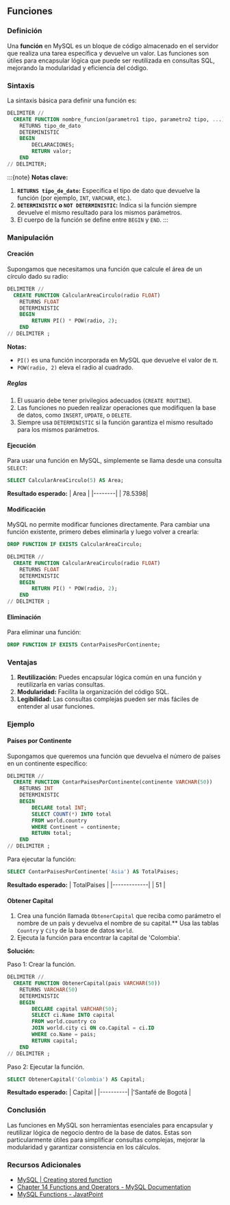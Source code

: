 ## Funciones

### Definición

Una **función** en MySQL es un bloque de código almacenado en el servidor que realiza una tarea específica y devuelve un valor. Las funciones son útiles para encapsular lógica que puede ser reutilizada en consultas SQL, mejorando la modularidad y eficiencia del código.

### Sintaxis

La sintaxis básica para definir una función es:

```sql
DELIMITER //
  CREATE FUNCTION nombre_funcion(parametro1 tipo, parametro2 tipo, ...)
    RETURNS tipo_de_dato
    DETERMINISTIC
    BEGIN
        DECLARACIONES;
        RETURN valor;
    END
// DELIMITER;
```

:::{note}
**Notas clave:**
1. **`RETURNS tipo_de_dato`:** Especifica el tipo de dato que devuelve la función (por ejemplo, `INT`, `VARCHAR`, etc.).
2. **`DETERMINISTIC` o `NOT DETERMINISTIC`:** Indica si la función siempre devuelve el mismo resultado para los mismos parámetros.
3. El cuerpo de la función se define entre `BEGIN` y `END`.
:::

### Manipulación

#### Creación

Supongamos que necesitamos una función que calcule el área de un círculo dado su radio:

```sql
DELIMITER //
  CREATE FUNCTION CalcularAreaCirculo(radio FLOAT)
    RETURNS FLOAT
    DETERMINISTIC
    BEGIN
        RETURN PI() * POW(radio, 2);
    END 
// DELIMITER ;
```

**Notas:**
- `PI()` es una función incorporada en MySQL que devuelve el valor de π.
- `POW(radio, 2)` eleva el radio al cuadrado.

##### Reglas 

1. El usuario debe tener privilegios adecuados (`CREATE ROUTINE`).
2. Las funciones no pueden realizar operaciones que modifiquen la base de datos, como `INSERT`, `UPDATE`, o `DELETE`.
3. Siempre usa `DETERMINISTIC` si la función garantiza el mismo resultado para los mismos parámetros.


#### Ejecución

Para usar una función en MySQL, simplemente se llama desde una consulta `SELECT`:

```sql
SELECT CalcularAreaCirculo(5) AS Area;
```

**Resultado esperado:**
| Area   |
|--------|
| 78.5398|


#### Modificación

MySQL no permite modificar funciones directamente. Para cambiar una función existente, primero debes eliminarla y luego volver a crearla:

```sql
DROP FUNCTION IF EXISTS CalcularAreaCirculo;

DELIMITER //
  CREATE FUNCTION CalcularAreaCirculo(radio FLOAT)
    RETURNS FLOAT
    DETERMINISTIC
    BEGIN
        RETURN PI() * POW(radio, 2);
    END
// DELIMITER ;
```

#### Eliminación

Para eliminar una función:

```sql
DROP FUNCTION IF EXISTS ContarPaisesPorContinente;
```


### Ventajas

1. **Reutilización:** Puedes encapsular lógica común en una función y reutilizarla en varias consultas.
2. **Modularidad:** Facilita la organización del código SQL.
3. **Legibilidad:** Las consultas complejas pueden ser más fáciles de entender al usar funciones.

### Ejemplo


#### Países por Continente

Supongamos que queremos una función que devuelva el número de países en un continente específico:

```sql
DELIMITER //
  CREATE FUNCTION ContarPaisesPorContinente(continente VARCHAR(50))
    RETURNS INT
    DETERMINISTIC
    BEGIN
        DECLARE total INT;
        SELECT COUNT(*) INTO total
        FROM world.country
        WHERE Continent = continente;
        RETURN total;
    END
// DELIMITER ;
```

Para ejecutar la función:

```sql
SELECT ContarPaisesPorContinente('Asia') AS TotalPaises;
```

**Resultado esperado:**
| TotalPaises |
|-------------|
| 51          |

#### Obtener Capital

1. Crea una función llamada `ObtenerCapital` que reciba como parámetro el nombre de un país y devuelva el nombre de su capital.** Usa las tablas `Country` y `City` de la base de datos `World`.
2. Ejecuta la función para encontrar la capital de 'Colombia'.

**Solución:**

Paso 1: Crear la función.

```sql
DELIMITER //
  CREATE FUNCTION ObtenerCapital(pais VARCHAR(50))
    RETURNS VARCHAR(50)
    DETERMINISTIC
    BEGIN
        DECLARE capital VARCHAR(50);
        SELECT ci.Name INTO capital
        FROM world.country co
        JOIN world.city ci ON co.Capital = ci.ID
        WHERE co.Name = pais;
        RETURN capital;
    END
// DELIMITER ;
```

Paso 2: Ejecutar la función.

```sql
SELECT ObtenerCapital('Colombia') AS Capital;
```

**Resultado esperado:**
| Capital  |
|----------|
|'Santafé de Bogotá   |


### Conclusión

Las funciones en MySQL son herramientas esenciales para encapsular y reutilizar lógica de negocio dentro de la base de datos. Estas son particularmente útiles para simplificar consultas complejas, mejorar la modularidad y garantizar consistencia en los cálculos.


### Recursos Adicionales

- [MySQL | Creating stored function](https://www.geeksforgeeks.org/mysql-creating-stored-function/)
- [Chapter 14 Functions and Operators - MySQL Documentation](https://dev.mysql.com/doc/refman/8.4/en/functions.html)
- [MySQL Functions - JavatPoint](https://www.javatpoint.com/mysql-functions)